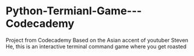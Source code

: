 # Python-Termianl-Game---Codecademy
Project from Codecademy
Based on the Asian accent of youtuber Steven He, this is an interactive terminal command game where you get roasted
